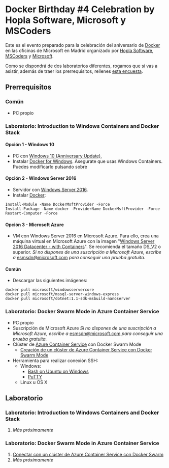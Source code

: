 Docker Birthday \#4 Celebration by Hopla Software, Microsoft y MSCoders
=======================================================================

Este es el evento preparado para la celebración del aniversario de [Docker](https://www.docker.com/) en las oficinas de Microsoft en Madrid organizado por [Hopla Software](http://www.hoplasoftware.com/), [MSCoders](https://www.meetup.com/es-ES/MSCoders/) y [Microsoft](https://www.microsoft.com/).

Como se dispondrá de dos laboratorios diferentes, rogamos que si vas a asistir, además de traer los prerrequisitos, rellenes [esta encuesta](https://forms.office.com/Pages/ResponsePage.aspx?id=v4j5cvGGr0GRqy180BHbRzWOJwlnGvpPj7zhSGoOd55UMVdXN042SVhWRURYSUU1TUw3QUw0Tzc5Ty4u).

Prerrequisitos
--------------
### Común
-   PC propio

### Laboratorio: Introduction to Windows Containers and Docker Stack
#### Opción 1 - Windows 10
-   PC con [Windows 10 (Anniversary Update).](https://docs.microsoft.com/en-us/virtualization/windowscontainers/quick-start/quick-start-windows-10)
-   Instalar [Docker for Windows](https://docs.docker.com/docker-for-windows/). Asegurate que usas Windows Containers. Puedes modificarlo pulsando sobre

#### Opción 2 - Windows Server 2016
-   Servidor con [Windows Server 2016](https://www.microsoft.com/en-us/cloud-platform/windows-server).
-   Instalar [Docker](https://docs.microsoft.com/en-us/virtualization/windowscontainers/quick-start/quick-start-windows-server):

```
Install-Module -Name DockerMsftProvider -Force
Install-Package -Name docker -ProviderName DockerMsftProvider -Force
Restart-Computer -Force
```

#### Opción 3 - Microsoft Azure
-   VM con Windows Server 2016 en Microsoft Azure. Para ello, crea una máquina virtual en Microsoft Azure con la imagen "[Windows Server 2016 Datacenter - with Containers](https://azure.microsoft.com/en-us/marketplace/partners/microsoft/windowsserver2016datacenterwithcontainers/)". Se recomienda el tamaño DS\_V2 o superior.
*Si no dispones de una suscripción a Microsoft Azure, escribe a* [esmsdn\@microsoft.com](mailto:esmsdn@microsoft.com?subject=Microsoft%20Azure%20for%20Docker%20Birthday) *para conseguir una prueba gratuita.*

#### Común
-   Descargar las siguientes imágenes:

```
docker pull microsoft/windowsservercore
docker pull microsoft/mssql-server-windows-express
docker pull microsoft/dotnet:1.1-sdk-msbuild-nanoserver
``` 

### Laboratorio: Docker Swarm Mode in Azure Container Service
-   PC propio
-   Suscripción de Microsoft Azure
*Si no dispones de una suscripción a Microsoft Azure, escribe a* [esmsdn\@microsoft.com](mailto:esmsdn@microsoft.com?subject=Microsoft%20Azure%20for%20Docker%20Birthday) *para conseguir una prueba gratuita.*
-   Clúster de [Azure Container Service](https://azure.microsoft.com/en-us/services/container-service/) con Docker Swarm Mode
    -   [Creación de un clúster de Azure Container Service con Docker Swarm Mode]()
-   Herramienta para realizar conexión SSH:
    -   Windows:
        -   [Bash on Ubuntu on Windows](https://msdn.microsoft.com/en-us/commandline/wsl/about)
        -   [PuTTY](http://www.putty.org/)
    -   Linux u OS X

Laboratorio
-----------
### Laboratorio: Introduction to Windows Containers and Docker Stack
1.  *Más próximamente*
### Laboratorio: Docker Swarm Mode in Azure Container Service
1.  [Conectar con un clúster de Azure Container Service con Docker Swarm](https://github.com/esmsdn/Workshops/blob/master/DockerBirthday/Conectar%20con%20un%20cl%C3%BAster%20de%20Azure%20Container%20Service%20con%20Docker%20Swarm.md)
2.  *Más próximamente*
